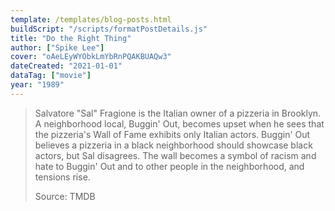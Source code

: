 ```yaml
---
template: /templates/blog-posts.html
buildScript: "/scripts/formatPostDetails.js"
title: "Do the Right Thing"
author: ["Spike Lee"]
cover: "oAeLEyWYObkLmYbRnPQAKBUAQw3"
dateCreated: "2021-01-01"
dataTag: ["movie"]
year: "1989"
---
```


> Salvatore "Sal" Fragione is the Italian owner of a pizzeria in Brooklyn. A neighborhood local, Buggin' Out, becomes upset when he sees that the pizzeria's Wall of Fame exhibits only Italian actors. Buggin' Out believes a pizzeria in a black neighborhood should showcase black actors, but Sal disagrees. The wall becomes a symbol of racism and hate to Buggin' Out and to other people in the neighborhood, and tensions rise.
>
> Source: TMDB
